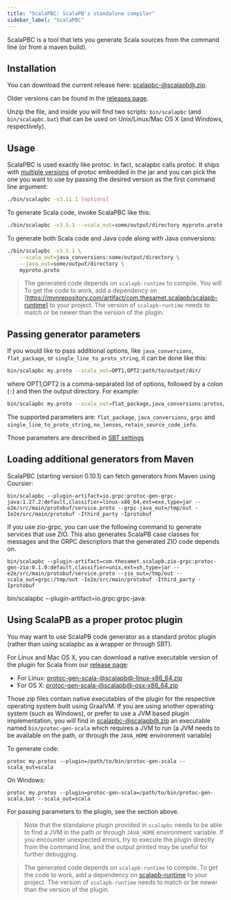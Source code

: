 ```yaml
---
title: "ScalaPBC: ScalaPB's standalone compiler"
sidebar_label: "ScalaPBC"
---
```


ScalaPBC is a tool that lets you generate Scala sources from the command line (or from a maven build).

## Installation

You can download the current release here: [scalapbc-@scalapb@.zip](https://github.com/scalapb/ScalaPB/releases/download/v@scalapb@/scalapbc-@scalapb@.zip).

Older versions can be found in the [releases page](https://github.com/scalapb/ScalaPB/releases).

Unzip the file, and inside you will find two scripts: `bin/scalapbc` (and
`bin/scalapbc.bat`) that can be used on Unix/Linux/Mac OS X (and Windows,
respectively).

## Usage

ScalaPBC is used exactly like protoc. In fact, scalapbc calls protoc.
It ships with [multiple versions](https://github.com/os72/protoc-jar) of protoc embedded in the jar and you can pick the one you want to use by passing the desired version as the
first command line argument:

```bash
./bin/scalapbc -v3.11.1 [options]
```

To generate Scala code, invoke ScalaPBC like this:

```bash
./bin/scalapbc -v3.5.1 --scala_out=some/output/directory myproto.proto
```

To generate both Scala code and Java code along with Java conversions:

```bash
./bin/scalapbc -v3.5.1 \
    --scala_out=java_conversions:some/output/directory \
    --java_out=some/output/directory \
    myproto.proto
```

> The generated code depends on `scalapb-runtime` to compile. You will To get the code to work, add a dependency on [https://mvnrepository.com/artifact/com.thesamet.scalapb/scalapb-runtime] to your project. The version of `scalapb-runtime` needs to match or be newer than the version of the plugin.

## Passing generator parameters

If you would like to pass additional options, like `java_conversions`,
`flat_package`, or `single_line_to_proto_string`, it can be done like this:

```bash
bin/scalapbc my.proto --scala_out=OPT1,OPT2:path/to/output/dir/
```

where OPT1,OPT2 is a comma-separated list of options, followed by a colon
(`:`) and then the output directory. For example:

```bash
bin/scalapbc my.proto --scala_out=flat_package,java_conversions:protos/src/scala/main/
```

The supported parameters are: `flat_package`, `java_conversions`, `grpc` and `single_line_to_proto_string`, `no_lenses`, `retain_source_code_info`.

Those parameters are described in [SBT settings](sbt-settings.md#additional-options-to-the-generator)

## Loading additional generators from Maven

ScalaPBC (starting version 0.10.1) can fetch generators from Maven using
Coursier:

    bin/scalapbc --plugin-artifact=io.grpc:protoc-gen-grpc-java:1.27.2:default,classifier=linux-x86_64,ext=exe,type=jar -- e2e/src/main/protobuf/service.proto --grpc-java_out=/tmp/out -Ie2e/src/main/protobuf -Ithird_party -Iprotobuf

If you use zio-grpc, you can use the following command to generate services
that use ZIO. This also generates ScalaPB case classes for messages and the
GRPC descriptors that the generated ZIO code depends on.

    bin/scalapbc --plugin-artifact=com.thesamet.scalapb.zio-grpc:protoc-gen-zio:0.1.0:default,classifier=unix,ext=sh,type=jar -- e2e/src/main/protobuf/service.proto --zio_out=/tmp/out --scala_out=grpc:/tmp/out -Ie2e/src/main/protobuf -Ithird_party -Iprotobuf

bin/scalapbc --plugin-artifact=io.grpc:grpc-java:
## Using ScalaPB as a proper protoc plugin

You may want to use ScalaPB code generator as a standard protoc plugin (rather
than using scalapbc as a wrapper or through SBT).

For Linux and Mac OS X, you can download a native executable version of the plugin for Scala from our [release page](https://github.com/scalapb/ScalaPB/releases):

* For Linux: [protoc-gen-scala-@scalapb@-linux-x86_64.zip](https://github.com/scalapb/ScalaPB/releases/download/v@scalapb@/protoc-gen-scala-@scalapb@-linux-x86_64.zip)
* For OS X: [protoc-gen-scala-@scalapb@-osx-x86_64.zip](https://github.com/scalapb/ScalaPB/releases/download/v@scalapb@/protoc-gen-scala-@scalapb@-osx-x86_64.zip)

Those zip files contain native executables of the plugin for the respective operating system built using GraalVM. If you are using another operating system (such as Windows), or prefer to use a JVM based plugin implementation, you will find in [scalapbc-@scalapb@.zip](https://github.com/scalapb/ScalaPB/releases/download/v@scalapb@/scalapbc-@scalapb@.zip) an executable named `bin/protoc-gen-scala` which requires a JVM to run (a JVM needs to be available on the path, or through the `JAVA_HOME` environment variable)

To generate code:

    protoc my.protos --plugin=/path/to/bin/protoc-gen-scala --scala_out=scala

On Windows:

    protoc my.protos --plugin=protoc-gen-scala=/path/to/bin/protoc-gen-scala.bat --scala_out=scala

For passing parameters to the plugin, see the section above.

> Note that the standalone plugin provided in `scalapbc` needs to be able to find a JVM in the path or through `JAVA_HOME` environment variable. If you encounter unexpected errors, try to execute the plugin directly from the command line, and the output printed may be useful for further debugging.

> The generated code depends on `scalapb-runtime` to compile. To get the code to work, add a dependency on [scalapb-runtime](https://mvnrepository.com/artifact/com.thesamet.scalapb/scalapb-runtime) to your project. The version of `scalapb-runtime` needs to match or be newer than the version of the plugin.

